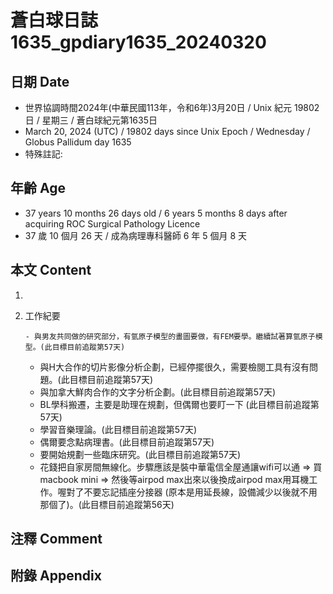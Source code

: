 [_metadata_:encoding]: - "utf-8"
[_metadata_:language]: - "zh-Hant-TW"
[_metadata_:fileformat]: - "markdown"
[_metadata_:MIME_type]: - "text/plain"
[_metadata_:markdown_version]: - "commonmark version 0.30"
[_metadata_:markdown_spec]: - "https://spec.commonmark.org/0.30/"

# 蒼白球日誌1635_gpdiary1635_20240320 #

## 日期 Date ##

* 世界協調時間2024年(中華民國113年，令和6年)3月20日 / Unix 紀元 19802 日 / 星期三 / 蒼白球紀元第1635日
* March 20, 2024 (UTC) / 19802 days since Unix Epoch / Wednesday / Globus Pallidum day 1635
* 特殊註記:

## 年齡 Age ##

* 37 years 10 months 26 days old / 6 years 5 months 8 days after acquiring ROC Surgical Pathology Licence
* 37 歲 10 個月 26 天 / 成為病理專科醫師 6 年 5 個月 8 天

## 本文 Content ##

1. 

    
2. 工作紀要

       - 與男友共同做的研究部分，有氫原子模型的畫圖要做，有FEM要學。繼續試著算氫原子模型。(此目標目前追蹤第57天)
   - 與H大合作的切片影像分析企劃，已經停擺很久，需要檢閱工具有沒有問題。(此目標目前追蹤第57天)
   - 與加拿大鮮肉合作的文字分析企劃。(此目標目前追蹤第57天)
   - BL學科搬遷，主要是助理在規劃，但偶爾也要盯一下 (此目標目前追蹤第57天)
   - 學習音樂理論。(此目標目前追蹤第57天)
   - 偶爾要念點病理書。(此目標目前追蹤第57天)
   - 要開始規劃一些臨床研究。(此目標目前追蹤第57天)
   - 花錢把自家房間無線化。步驟應該是裝中華電信全屋通讓wifi可以通 => 買macbook mini => 然後等airpod max出來以後換成airpod max用耳機工作。喔對了不要忘記插座分接器 (原本是用延長線，設備減少以後就不用那個了)。(此目標目前追蹤第56天)


## 注釋 Comment ##


## 附錄 Appendix ##

